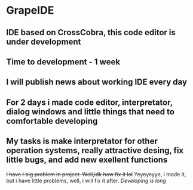 # GrapeIDE
IDE based on CrossCobra, this code editor is under development
---
Time to development - 1 week
---
I will publish news about working IDE every day
---
For 2 days i made code editor, interpretator, dialog windows and little things that need to comfortable developing
---
My tasks is make interpretator for other operation systems, really attractive desing, fix little bugs, and add new exellent functions
---
~~I have I big problem in project. Well,idk how fix it lol~~ Yeyeyeyye, i made it, but i have little problems, well, i will fix it after. *Developing is long*
